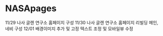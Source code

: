 # NASApages

11/29
나사 글렌 연구소 홈페이지 구성 
11/30
나사 글렌 연구소 홈페이지 리빌딩
메인, 네비 구성
12/01
배경이미지 추가 및 고정
텍스트 조정 및 모바일뷰 수정
